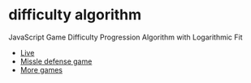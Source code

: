 # difficulty algorithm
JavaScript Game Difficulty Progression Algorithm with Logarithmic Fit
- [Live](https://bacionejs.github.io/difficultyalgorithm)
- [Missle defense game](https://github.com/bacionejs/tredicimalefici)
- [More games](https://github.com/bacionejs/editor)
